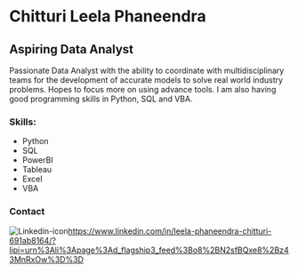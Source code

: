 # Chitturi Leela Phaneendra

## Aspiring Data Analyst
Passionate Data Analyst with the ability to coordinate with multidisciplinary teams for the development of accurate models to solve real world industry problems. Hopes to focus more on using advance tools. I am also having good programming skills in Python, SQL and VBA.

### Skills:
* Python
* SQL
* PowerBI
* Tableau
* Excel
* VBA

### Contact
![Linkedin-icon](https://user-images.githubusercontent.com/128988629/227791773-e50cb320-9add-4420-95cd-1fbf12ebb637.png)https://www.linkedin.com/in/leela-phaneendra-chitturi-691ab8164/?lipi=urn%3Ali%3Apage%3Ad_flagship3_feed%3Bo8%2BN2sfBQxe8%2Bz43MnRxOw%3D%3D
